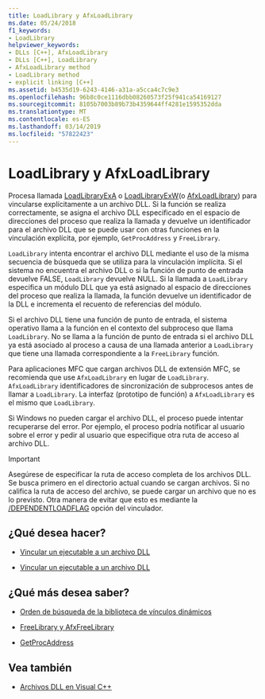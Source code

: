 ```yaml
---
title: LoadLibrary y AfxLoadLibrary
ms.date: 05/24/2018
f1_keywords:
- LoadLibrary
helpviewer_keywords:
- DLLs [C++], AfxLoadLibrary
- DLLs [C++], LoadLibrary
- AfxLoadLibrary method
- LoadLibrary method
- explicit linking [C++]
ms.assetid: b4535d19-6243-4146-a31a-a5cca4c7c9e3
ms.openlocfilehash: 96b8c0ce1116dbb08260573f25f941ca54169127
ms.sourcegitcommit: 8105b7003b89b73b4359644ff4281e1595352dda
ms.translationtype: MT
ms.contentlocale: es-ES
ms.lasthandoff: 03/14/2019
ms.locfileid: "57822423"
---
```

# <a name="loadlibrary-and-afxloadlibrary"></a>LoadLibrary y AfxLoadLibrary

Procesa llamada [LoadLibraryExA](/windows/desktop/api/libloaderapi/nf-libloaderapi-loadlibraryexa) o [LoadLibraryExW](/windows/desktop/api/libloaderapi/nf-libloaderapi-loadlibraryexw)(o [AfxLoadLibrary](../mfc/reference/application-information-and-management.md#afxloadlibrary)) para vincularse explícitamente a un archivo DLL. Si la función se realiza correctamente, se asigna el archivo DLL especificado en el espacio de direcciones del proceso que realiza la llamada y devuelve un identificador para el archivo DLL que se puede usar con otras funciones en la vinculación explícita, por ejemplo, `GetProcAddress` y `FreeLibrary`.

`LoadLibrary` intenta encontrar el archivo DLL mediante el uso de la misma secuencia de búsqueda que se utiliza para la vinculación implícita. Si el sistema no encuentra el archivo DLL o si la función de punto de entrada devuelve FALSE, `LoadLibrary` devuelve NULL. Si la llamada a `LoadLibrary` especifica un módulo DLL que ya está asignado al espacio de direcciones del proceso que realiza la llamada, la función devuelve un identificador de la DLL e incrementa el recuento de referencias del módulo.

Si el archivo DLL tiene una función de punto de entrada, el sistema operativo llama a la función en el contexto del subproceso que llama `LoadLibrary`. No se llama a la función de punto de entrada si el archivo DLL ya está asociado al proceso a causa de una llamada anterior a `LoadLibrary` que tiene una llamada correspondiente a la `FreeLibrary` función.

Para aplicaciones MFC que cargan archivos DLL de extensión MFC, se recomienda que use `AfxLoadLibrary` en lugar de `LoadLibrary`. `AfxLoadLibrary` identificadores de sincronización de subprocesos antes de llamar a `LoadLibrary`. La interfaz (prototipo de función) a `AfxLoadLibrary` es el mismo que `LoadLibrary`.

Si Windows no pueden cargar el archivo DLL, el proceso puede intentar recuperarse del error. Por ejemplo, el proceso podría notificar al usuario sobre el error y pedir al usuario que especifique otra ruta de acceso al archivo DLL.

> [!IMPORTANT]
> Asegúrese de especificar la ruta de acceso completa de los archivos DLL. Se busca primero en el directorio actual cuando se cargan archivos. Si no califica la ruta de acceso del archivo, se puede cargar un archivo que no es lo previsto. Otra manera de evitar que esto es mediante la [/DEPENDENTLOADFLAG](reference/dependentloadflag.md) opción del vinculador.

## <a name="what-do-you-want-to-do"></a>¿Qué desea hacer?

- [Vincular un ejecutable a un archivo DLL](linking-an-executable-to-a-dll.md#linking-implicitly)

- [Vincular un ejecutable a un archivo DLL](linking-an-executable-to-a-dll.md#determining-which-linking-method-to-use)

## <a name="what-do-you-want-to-know-more-about"></a>¿Qué más desea saber?

- [Orden de búsqueda de la biblioteca de vínculos dinámicos](/windows/desktop/Dlls/dynamic-link-library-search-order)

- [FreeLibrary y AfxFreeLibrary](freelibrary-and-afxfreelibrary.md)

- [GetProcAddress](getprocaddress.md)

## <a name="see-also"></a>Vea también

- [Archivos DLL en Visual C++](dlls-in-visual-cpp.md)
